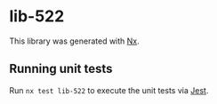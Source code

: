 # lib-522

This library was generated with [Nx](https://nx.dev).

## Running unit tests

Run `nx test lib-522` to execute the unit tests via [Jest](https://jestjs.io).
